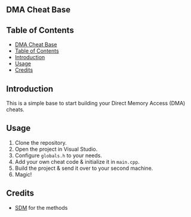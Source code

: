 ## DMA Cheat Base

## Table of Contents
- [DMA Cheat Base](#dma-cheat-base)
- [Table of Contents](#table-of-contents)
- [Introduction](#introduction)
- [Usage](#usage)
- [Credits](#credits)

## Introduction
This is a simple base to start building your Direct Memory Access (DMA) cheats.

## Usage
1. Clone the repository.
2. Open the project in Visual Studio.
3. Configure `globals.h` to your needs.
4. Add your own cheat code & initialize it in `main.cpp`.
5. Build the project & send it over to your second machine.
6. Magic!

## Credits
- [SDM](https://github.com/IntelSDM/) for the methods

